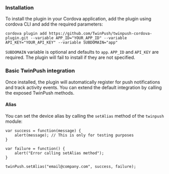 ### Installation

To install the plugin in your Cordova application, add the plugin using cordova CLI and add the required parameters:

    cordova plugin add https://github.com/TwinPush/twinpush-cordova-plugin.git --variable APP_ID="YOUR_APP_ID" --variable API_KEY="YOUR_API_KEY" --variable SUBDOMAIN="app"
    
`SUBDOMAIN` variable is optional and defaults to `app`. `APP_ID` and `API_KEY` are required. The plugin will fail to install if they are not specified.

### Basic TwinPush integration
    
Once installed, the plugin will automatically register for push notifications and track activity events. You can extend the default integration by calling the exposed TwinPush methods.

#### Alias

You can set the device alias by calling the `setAlias` method of the `twinpush` module:

    var success = function(message) {
        alert(message); // This is only for testing purposes
    }

    var failure = function() {
        alert("Error calling setAlias method");
    }

    twinPush.setAlias("email@company.com", success, failure);
    
